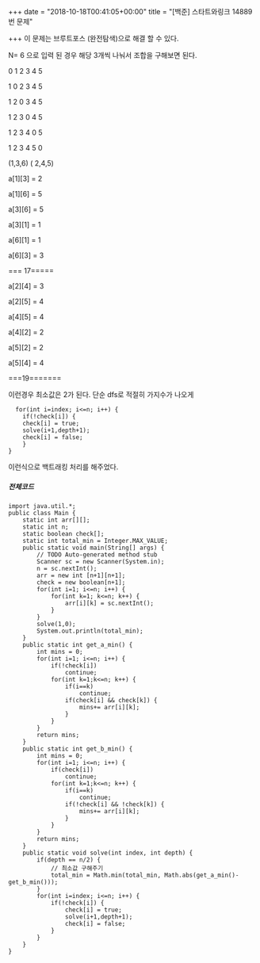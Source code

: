+++
date = "2018-10-18T00:41:05+00:00"
title = "[백준] 스타트와링크 14889번 문제"

+++
이 문제는 브루트포스 (완전탐색)으로 해결 할 수 있다. 

N= 6 으로 입력 된 경우 해당 3개씩 나눠서 조합을 구해보면 된다. 

0 1 2 3 4 5

1 0 2 3 4 5

1 2 0 3 4 5

1 2 3 0 4 5

1 2 3 4 0 5

1 2 3 4 5 0

(1,3,6) ( 2,4,5)

a\[1\]\[3\] = 2

a\[1\]\[6\] = 5

a\[3\]\[6\] = 5

a\[3\]\[1\] = 1

a\[6\]\[1\] = 1

a\[6\]\[3\] = 3

=== 17=====

a\[2\]\[4\] = 3

a\[2\]\[5\] = 4

a\[4\]\[5\] = 4

a\[4\]\[2\] = 2

a\[5\]\[2\] = 2

a\[5\]\[4\] = 4

===19=======

이런경우 최소값은 2가 된다. 단순 dfs로 적절히 가지수가 나오게 

      for(int i=index; i<=n; i++) {
        if(!check[i]) {
     	check[i] = true;
     	solve(i+1,depth+1);
     	check[i] = false;
        }
    }

이런식으로 백트래킹 처리를 해주었다. 

##### 전체코드 

    import java.util.*;
    public class Main {
     	static int arr[][];
     	static int n;
     	static boolean check[];
     	static int total_min = Integer.MAX_VALUE;
     	public static void main(String[] args) {
     		// TODO Auto-generated method stub
     		Scanner sc = new Scanner(System.in);
     		n = sc.nextInt();
     		arr = new int [n+1][n+1];
     		check = new boolean[n+1];
     		for(int i=1; i<=n; i++) {
     			for(int k=1; k<=n; k++) {
     				arr[i][k] = sc.nextInt();
     			}
     		}
     		solve(1,0);
     		System.out.println(total_min);
     	}
     	public static int get_a_min() {
     		int mins = 0;
     		for(int i=1; i<=n; i++) {
     			if(!check[i])
     				continue;
     			for(int k=1;k<=n; k++) {
     				if(i==k)
     					continue;
     				if(check[i] && check[k]) {
     					mins+= arr[i][k];
     				}
     			}
     		}
     		return mins;
     	}
     	public static int get_b_min() {
     		int mins = 0;
     		for(int i=1; i<=n; i++) {
     			if(check[i])
     				continue;
     			for(int k=1;k<=n; k++) {
     				if(i==k)
     					continue;
     				if(!check[i] && !check[k]) {
     					mins+= arr[i][k];
     				}
     			}
     		}
     		return mins;
     	}
     	public static void solve(int index, int depth) {
     		if(depth == n/2) {
     			// 최소값 구해주기
     			total_min = Math.min(total_min, Math.abs(get_a_min()-get_b_min()));
     		}
     		for(int i=index; i<=n; i++) {
     			if(!check[i]) {
     				check[i] = true;
     				solve(i+1,depth+1);
     				check[i] = false;
     			}
     		}
     	}
    }